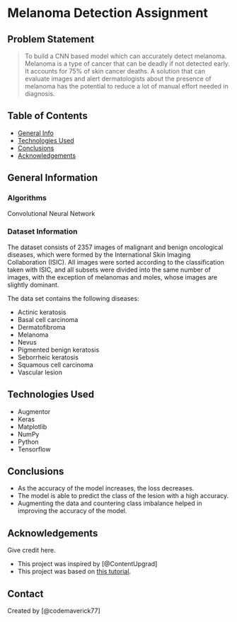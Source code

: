 # Melanoma Detection Assignment
## Problem Statement
> To build a CNN based model which can accurately detect melanoma. Melanoma is a type of cancer that can be deadly if not detected early. It accounts for 75% of skin cancer deaths. A solution that can evaluate images and alert dermatologists about the presence of melanoma has the potential to reduce a lot of manual effort needed in diagnosis.


## Table of Contents
* [General Info](#general-information)
* [Technologies Used](#technologies-used)
* [Conclusions](#conclusions)
* [Acknowledgements](#acknowledgements)

<!-- You can include any other section that is pertinent to your problem -->

## General Information
### Algorithms 
Convolutional Neural Network

### Dataset Information
The dataset consists of 2357 images of malignant and benign oncological diseases, which were formed by the International Skin Imaging Collaboration (ISIC). All images were sorted according to the classification taken with ISIC, and all subsets were divided into the same number of images, with the exception of melanomas and moles, whose images are slightly dominant.

The data set contains the following diseases:

- Actinic keratosis
- Basal cell carcinoma
- Dermatofibroma
- Melanoma
- Nevus
- Pigmented benign keratosis
- Seborrheic keratosis
- Squamous cell carcinoma
- Vascular lesion

<!-- You don't have to answer all the questions - just the ones relevant to your project. -->
## Technologies Used
- Augmentor
- Keras
- Matplotlib
- NumPy
- Python
- Tensorflow

<!-- You don't have to answer all the questions - just the ones relevant to your project. -->


## Conclusions
- As the accuracy of the model increases, the loss decreases. 
- The model is able to predict the class of the lesion with a high accuracy. 
- Augmenting the data and countering class imbalance helped in improving the accuracy of the model.

<!-- As the libraries versions keep on changing, it is recommended to mention the version of library used in this project -->

## Acknowledgements
Give credit here.
- This project was inspired by [@ContentUpgrad]
- This project was based on [this tutorial](https://github.com/ContentUpgrad/Convolutional-Neural-Networks/blob/main/Melanoma%20Detection%20Assignment/Starter_code_Assignment_CNN_Skin_Cancer%20(1).ipynb).


## Contact
Created by [@codemaverick77]


<!-- Optional -->
<!-- ## License -->
<!-- This project is open source and available under the [... License](). -->

<!-- You don't have to include all sections - just the one's relevant to your project -->
